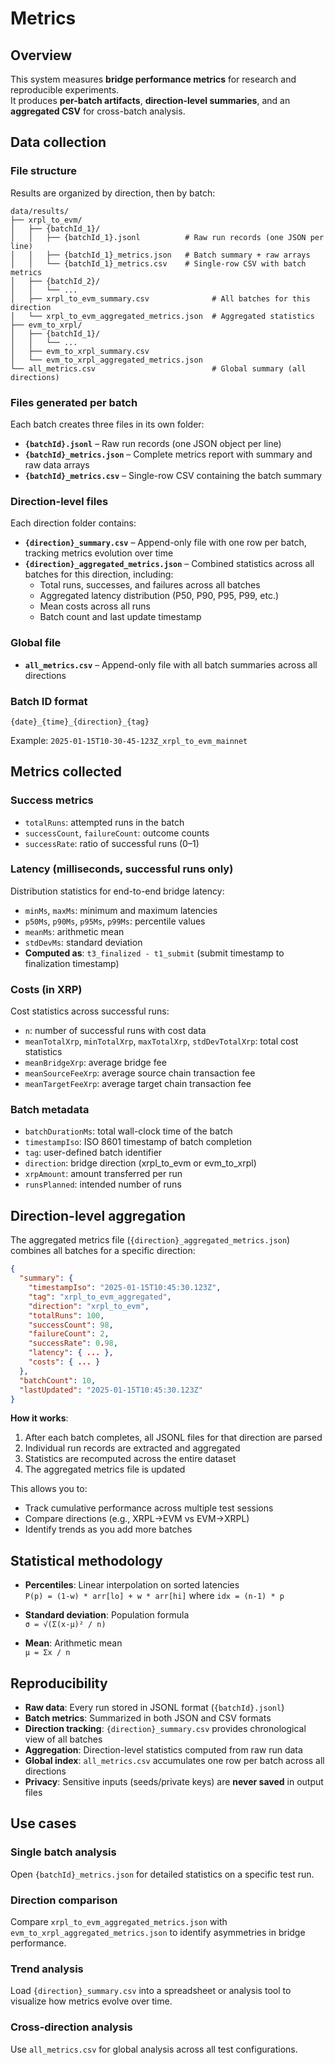 # Metrics

## Overview
This system measures **bridge performance metrics** for research and reproducible experiments.  
It produces **per-batch artifacts**, **direction-level summaries**, and an **aggregated CSV** for cross-batch analysis.

## Data collection

### File structure
Results are organized by direction, then by batch:

```
data/results/
├── xrpl_to_evm/
│   ├── {batchId_1}/
│   │   ├── {batchId_1}.jsonl          # Raw run records (one JSON per line)
│   │   ├── {batchId_1}_metrics.json   # Batch summary + raw arrays
│   │   └── {batchId_1}_metrics.csv    # Single-row CSV with batch metrics
│   ├── {batchId_2}/
│   │   └── ...
│   ├── xrpl_to_evm_summary.csv              # All batches for this direction
│   └── xrpl_to_evm_aggregated_metrics.json  # Aggregated statistics
├── evm_to_xrpl/
│   ├── {batchId_1}/
│   │   └── ...
│   ├── evm_to_xrpl_summary.csv
│   └── evm_to_xrpl_aggregated_metrics.json
└── all_metrics.csv                          # Global summary (all directions)
```

### Files generated per batch
Each batch creates three files in its own folder:
- **`{batchId}.jsonl`** – Raw run records (one JSON object per line)
- **`{batchId}_metrics.json`** – Complete metrics report with summary and raw data arrays
- **`{batchId}_metrics.csv`** – Single-row CSV containing the batch summary

### Direction-level files
Each direction folder contains:
- **`{direction}_summary.csv`** – Append-only file with one row per batch, tracking metrics evolution over time
- **`{direction}_aggregated_metrics.json`** – Combined statistics across all batches for this direction, including:
  - Total runs, successes, and failures across all batches
  - Aggregated latency distribution (P50, P90, P95, P99, etc.)
  - Mean costs across all runs
  - Batch count and last update timestamp

### Global file
- **`all_metrics.csv`** – Append-only file with all batch summaries across all directions

### Batch ID format
```
{date}_{time}_{direction}_{tag}
```
Example: `2025-01-15T10-30-45-123Z_xrpl_to_evm_mainnet`

## Metrics collected

### Success metrics
- `totalRuns`: attempted runs in the batch
- `successCount`, `failureCount`: outcome counts
- `successRate`: ratio of successful runs (0–1)

### Latency (milliseconds, successful runs only)
Distribution statistics for end-to-end bridge latency:
- `minMs`, `maxMs`: minimum and maximum latencies
- `p50Ms`, `p90Ms`, `p95Ms`, `p99Ms`: percentile values
- `meanMs`: arithmetic mean
- `stdDevMs`: standard deviation
- **Computed as**: `t3_finalized - t1_submit` (submit timestamp to finalization timestamp)

### Costs (in XRP)
Cost statistics across successful runs:
- `n`: number of successful runs with cost data
- `meanTotalXrp`, `minTotalXrp`, `maxTotalXrp`, `stdDevTotalXrp`: total cost statistics
- `meanBridgeXrp`: average bridge fee
- `meanSourceFeeXrp`: average source chain transaction fee
- `meanTargetFeeXrp`: average target chain transaction fee

### Batch metadata
- `batchDurationMs`: total wall-clock time of the batch
- `timestampIso`: ISO 8601 timestamp of batch completion
- `tag`: user-defined batch identifier
- `direction`: bridge direction (xrpl_to_evm or evm_to_xrpl)
- `xrpAmount`: amount transferred per run
- `runsPlanned`: intended number of runs

## Direction-level aggregation

The aggregated metrics file (`{direction}_aggregated_metrics.json`) combines all batches for a specific direction:

```json
{
  "summary": {
    "timestampIso": "2025-01-15T10:45:30.123Z",
    "tag": "xrpl_to_evm_aggregated",
    "direction": "xrpl_to_evm",
    "totalRuns": 100,
    "successCount": 98,
    "failureCount": 2,
    "successRate": 0.98,
    "latency": { ... },
    "costs": { ... }
  },
  "batchCount": 10,
  "lastUpdated": "2025-01-15T10:45:30.123Z"
}
```

**How it works**:
1. After each batch completes, all JSONL files for that direction are parsed
2. Individual run records are extracted and aggregated
3. Statistics are recomputed across the entire dataset
4. The aggregated metrics file is updated

This allows you to:
- Track cumulative performance across multiple test sessions
- Compare directions (e.g., XRPL→EVM vs EVM→XRPL)
- Identify trends as you add more batches

## Statistical methodology

- **Percentiles**: Linear interpolation on sorted latencies  
  `P(p) = (1-w) * arr[lo] + w * arr[hi]` where `idx = (n-1) * p`
  
- **Standard deviation**: Population formula  
  `σ = √(Σ(x-μ)² / n)`
  
- **Mean**: Arithmetic mean  
  `μ = Σx / n`

## Reproducibility

- **Raw data**: Every run stored in JSONL format (`{batchId}.jsonl`)
- **Batch metrics**: Summarized in both JSON and CSV formats
- **Direction tracking**: `{direction}_summary.csv` provides chronological view of all batches
- **Aggregation**: Direction-level statistics computed from raw run data
- **Global index**: `all_metrics.csv` accumulates one row per batch across all directions
- **Privacy**: Sensitive inputs (seeds/private keys) are **never saved** in output files

## Use cases

### Single batch analysis
Open `{batchId}_metrics.json` for detailed statistics on a specific test run.

### Direction comparison
Compare `xrpl_to_evm_aggregated_metrics.json` with `evm_to_xrpl_aggregated_metrics.json` to identify asymmetries in bridge performance.

### Trend analysis
Load `{direction}_summary.csv` into a spreadsheet or analysis tool to visualize how metrics evolve over time.

### Cross-direction analysis
Use `all_metrics.csv` for global analysis across all test configurations.